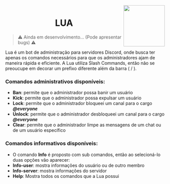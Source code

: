 <img src="https://user-images.githubusercontent.com/97129532/171726044-acf66c67-073d-47da-9d63-86545239b03d.jpg" width="130" height="130" align="right">
  
<h1 align="center">LUA</h1>

> ⚠️ Ainda em desenvolvimento... (Pode apresentar bugs) ⚠️

Lua é um bot de administração para servidores Discord, onde busca ter apenas os comandos necessários para que os administradores ajam de maneira rápida e eficiente. A Lua utiliza Slash Commands, então não se preoucupe em decorar um prefixo diferente além da barra ( / ).


### Comandos administrativos disponíveis:
- **Ban**: permite que o administrador possa banir um usuário
- **Kick**: permite que o administrador possa expulsar um usuário
- **Lock**: permite que o administrador bloqueei um canal para o cargo ***@everyone***
- **Unlock**: permite que o administrador desbloqueei um canal para o cargo ***@everyone***
- **Clear**: permite que o administrador limpe as mensagens de um chat ou de um usuário específico

### Comandos informativos disponíveis: 
- O comando **Info** é proposto com sub comandos, então ao selecioná-lo duas opções vão aparecer:
- **Info-user**: mostra informações do usuário ou de outro membro
- **Info-server**: mostra informações do servidor
- **Help**: Mostra todos os comandos que a Lua possui
